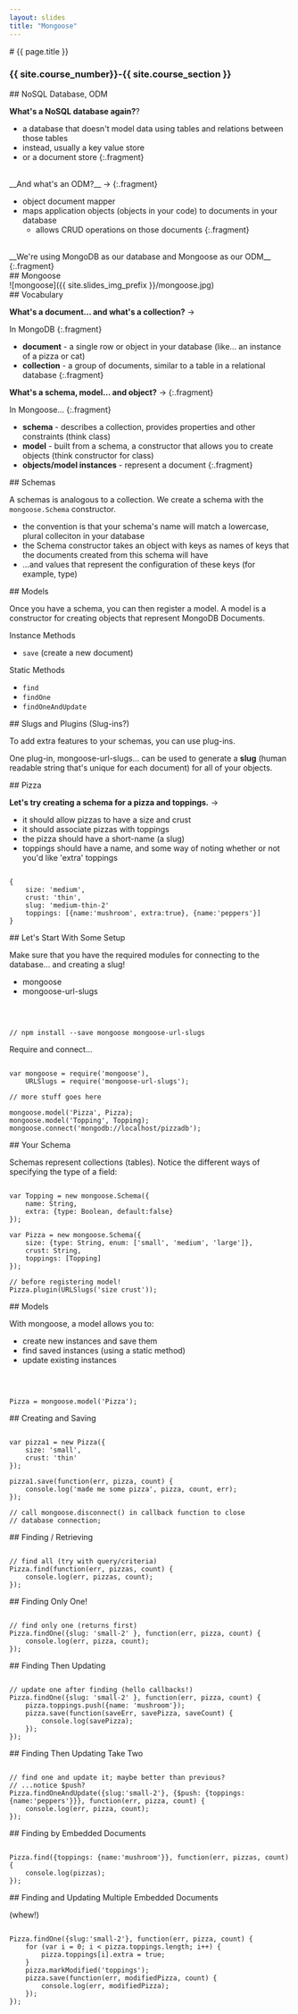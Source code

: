 ```yaml
---
layout: slides
title: "Mongoose"
---
```



<section markdown="block" class="intro-slide">
# {{ page.title }}

### {{ site.course_number}}-{{ site.course_section }}

<p><small></small></p>
</section>

<section markdown="block">
## NoSQL Database, ODM

__What's a NoSQL database again?__?

* a database that doesn't model data using tables and relations between those tables
* instead, usually a key value store
* or a document store
{:.fragment}

<br>
__And what's an ODM?__ &rarr;
{:.fragment}

* object document mapper
* maps application objects (objects in your code) to documents in your database
	* allows CRUD operations on those documents
{:.fragment}


<br>
__We're using MongoDB as our database and Mongoose as our ODM__
{:.fragment}


</section>
<section markdown="block">
## Mongoose


<div markdown="block" class="img">
![mongoose]({{ site.slides_img_prefix }}/mongoose.jpg)
</div>
</section>

<section markdown="block">
## Vocabulary

__What's a document... and what's a collection?__ &rarr;

In MongoDB
{:.fragment}

* __document__ - a single row or object in your database (like... an instance of a pizza or cat)
* __collection__ - a group of documents, similar to a table in a relational database
{:.fragment}

__What's a schema, model... and object?__ &rarr;
{:.fragment}

In Mongoose...
{:.fragment}

* __schema__ - describes a collection, provides properties and other constraints (think class)
* __model__ - built from a schema, a constructor that allows you to create objects (think constructor for class)
* __objects/model instances__ - represent a document
{:.fragment}

</section>

<section markdown="block">
## Schemas

A schemas is analogous to a collection. We create a schema with the <code>mongoose.Schema</code> constructor.

* the convention is that your schema's name will match a lowercase, plural colleciton in your database
* the Schema constructor takes an object with keys as names of keys that the documents created from this schema will have
* ...and values that represent the configuration of these keys (for example, type)
</section>

<section markdown="block">
## Models

Once you have a schema, you can then register a model. A model is a constructor for creating objects that represent MongoDB Documents.

Instance Methods

* <code>save</code> (create a new document)

Static Methods

* <code>find</code>
* <code>findOne</code>
* <code>findOneAndUpdate</code>

</section>

<section markdown="block">
## Slugs and Plugins (Slug-ins?)

To add extra features to your schemas, you can use plug-ins.

One plug-in, mongoose-url-slugs... can be used to generate a __slug__ (human readable string that's unique for each document) for all of your objects.
</section>

<section markdown="block">
## Pizza

__Let's try creating a schema for a pizza and toppings.__ &rarr;

* it should allow pizzas to have a size and crust
* it should associate pizzas with toppings
* the pizza should have a short-name (a slug)
* toppings should have a name, and some way of noting whether or not you'd like 'extra' toppings

<pre><code data-trim contenteditable>
{
	size: 'medium',
	crust: 'thin',
	slug: 'medium-thin-2'
	toppings: [{name:'mushroom', extra:true}, {name:'peppers'}]
}
</code></pre>
</section>

<section markdown="block">
## Let's Start With Some Setup

Make sure that you have the required modules for connecting to the database... and creating a slug!

* mongoose
* mongoose-url-slugs

<br>
<pre><code data-trim contenteditable>
// npm install --save mongoose mongoose-url-slugs
</code></pre>

Require and connect...
<pre><code data-trim contenteditable>
var mongoose = require('mongoose'),
	URLSlugs = require('mongoose-url-slugs');

// more stuff goes here

mongoose.model('Pizza', Pizza);
mongoose.model('Topping', Topping);
mongoose.connect('mongodb://localhost/pizzadb');
</code></pre>
</section>

<section markdown="block">
## Your Schema

Schemas represent collections (tables). Notice the different ways of specifying the type of a field:

<pre><code data-trim contenteditable>
var Topping = new mongoose.Schema({
	name: String,
	extra: {type: Boolean, default:false}
});

var Pizza = new mongoose.Schema({
	size: {type: String, enum: ['small', 'medium', 'large']},
	crust: String,
	toppings: [Topping]
});

// before registering model!
Pizza.plugin(URLSlugs('size crust'));
</code></pre>
</section>

<section markdown="block">
## Models

With mongoose, a model allows you to: 

* create new instances and save them
* find saved instances (using a static method)
* update existing instances

<br>
<pre><code data-trim contenteditable>
Pizza = mongoose.model('Pizza');
</code></pre>
</section>

<section markdown="block">
## Creating and Saving

<pre><code data-trim contenteditable>
var pizza1 = new Pizza({
	size: 'small',
	crust: 'thin'
});

pizza1.save(function(err, pizza, count) {
	console.log('made me some pizza', pizza, count, err);
});

// call mongoose.disconnect() in callback function to close
// database connection;
</code></pre>
</section>

<section markdown="block">
## Finding / Retrieving

<pre><code data-trim contenteditable>
// find all (try with query/criteria)
Pizza.find(function(err, pizzas, count) {
	console.log(err, pizzas, count);
});
</code></pre>
</section>
<section markdown="block">
## Finding Only One!

<pre><code data-trim contenteditable>
// find only one (returns first)
Pizza.findOne({slug: 'small-2' }, function(err, pizza, count) {
	console.log(err, pizza, count);
});
</code></pre>
</section>

<section markdown="block">
## Finding Then Updating

<pre><code data-trim contenteditable>
// update one after finding (hello callbacks!)
Pizza.findOne({slug: 'small-2' }, function(err, pizza, count) {
	pizza.toppings.push({name: 'mushroom'});
	pizza.save(function(saveErr, savePizza, saveCount) {
		console.log(savePizza);	
	});
});
</code></pre>
</section>

<section markdown="block">
## Finding Then Updating Take Two

<pre><code data-trim contenteditable>
// find one and update it; maybe better than previous?
// ...notice $push?
Pizza.findOneAndUpdate({slug:'small-2'}, {$push: {toppings: {name:'peppers'}}}, function(err, pizza, count) {
	console.log(err, pizza, count);
});
</code></pre>
</section>
<section markdown="block">
## Finding by Embedded Documents

<pre><code data-trim contenteditable>
Pizza.find({toppings: {name:'mushroom'}}, function(err, pizzas, count) {
	console.log(pizzas);
});
</code></pre>
</section>
<section markdown="block">
## Finding and Updating Multiple Embedded Documents

(whew!)
<pre><code data-trim contenteditable>
Pizza.findOne({slug:'small-2'}, function(err, pizza, count) {
	for (var i = 0; i < pizza.toppings.length; i++) {
		pizza.toppings[i].extra = true;
	}
	pizza.markModified('toppings');
	pizza.save(function(err, modifiedPizza, count) {
		console.log(err, modifiedPizza);
	});
});

</code></pre>
</section>
